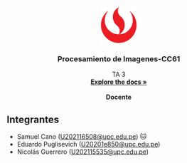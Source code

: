 <!-- HEADER PROJECT LOGO -->
<div align="center">
  <a href="https://github.com/EduardoPuglisevich/TA3-Procesamiento.git">
    <img src="static/img/logoupc.png" alt="Logo UPC" width="80" height="80">
  </a>

  <h3 align="center"> Procesamiento de Imagenes-CC61</h3>

  <p align="center">
    TA 3
    <br/>
    <a href=""><strong>Explore the docs »</strong></a>
    <br/>
    <br/>
    <strong>Docente</strong>
    <br/>
    
  </p>
</div>

<!-- TEAM MEMBERS -->
## Integrantes

- Samuel Cano (U202116508@upc.edu.pe) 🐱
- Eduardo Puglisevich (U20201e850@upc.edu.pe)
- Nicolás Guerrero (U202115535@upc.edu.pe)
